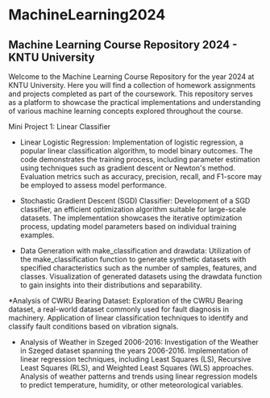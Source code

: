 # MachineLearning2024
## Machine Learning Course Repository 2024 - KNTU University
Welcome to the Machine Learning Course Repository for the year 2024 at KNTU University. Here you will find a collection of homework assignments and projects completed as part of the coursework. This repository serves as a platform to showcase the practical implementations and understanding of various machine learning concepts explored throughout the course.

Mini Project 1: Linear Classifier

* Linear Logistic Regression:
Implementation of logistic regression, a popular linear classification algorithm, to model binary outcomes.
The code demonstrates the training process, including parameter estimation using techniques such as gradient descent or Newton's method.
Evaluation metrics such as accuracy, precision, recall, and F1-score may be employed to assess model performance.

* Stochastic Gradient Descent (SGD) Classifier:
Development of a SGD classifier, an efficient optimization algorithm suitable for large-scale datasets.
The implementation showcases the iterative optimization process, updating model parameters based on individual training examples.

* Data Generation with make_classification and drawdata:
Utilization of the make_classification function to generate synthetic datasets with specified characteristics such as the number of samples, features, and classes.
Visualization of generated datasets using the drawdata function to gain insights into their distributions and separability.

*Analysis of CWRU Bearing Dataset:
Exploration of the CWRU Bearing dataset, a real-world dataset commonly used for fault diagnosis in machinery.
Application of linear classification techniques to identify and classify fault conditions based on vibration signals.

* Analysis of Weather in Szeged 2006-2016:
Investigation of the Weather in Szeged dataset spanning the years 2006-2016.
Implementation of linear regression techniques, including Least Squares (LS), Recursive Least Squares (RLS), and Weighted Least Squares (WLS) approaches.
Analysis of weather patterns and trends using linear regression models to predict temperature, humidity, or other meteorological variables.

